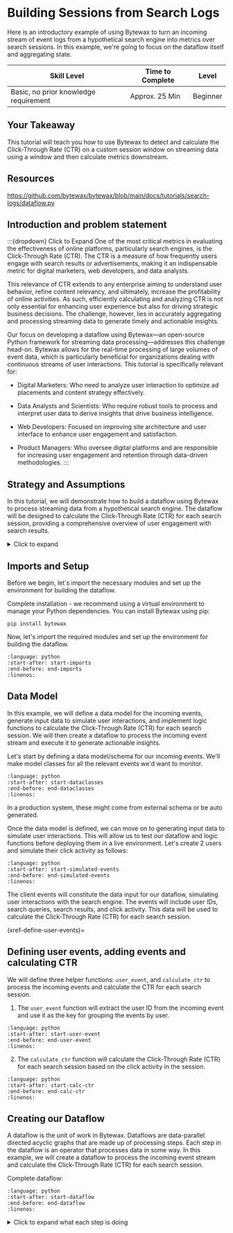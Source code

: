 # Building Sessions from Search Logs

Here is an introductory example of using Bytewax to turn an incoming stream of event logs from a hypothetical search engine into metrics over search sessions. In this example, we're going to focus on the dataflow itself and aggregating state.

| Skill Level | Time to Complete | Level |
| ----------- | ---------------- | ----- |
| Basic, no prior knowledge requirement | Approx. 25 Min | Beginner |


## Your Takeaway

This tutorial will teach you how to use Bytewax to detect and calculate the Click-Through Rate (CTR) on a custom session window on streaming data using a window and then calculate metrics downstream.

## Resources

<https://github.com/bytewax/bytewax/blob/main/docs/tutorials/search-logs/dataflow.py>

## Introduction and problem statement

:::{dropdown} Click to Expand
One of the most critical metrics in evaluating the effectiveness of online platforms, particularly search engines, is the Click-Through Rate (CTR). The CTR is a measure of how frequently users engage with search results or advertisements, making it an indispensable metric for digital marketers, web developers, and data analysts.

This relevance of CTR extends to any enterprise aiming to understand user behavior, refine content relevancy, and ultimately, increase the profitability of online activities. As such, efficiently calculating and analyzing CTR is not only essential for enhancing user experience but also for driving strategic business decisions. The challenge, however, lies in accurately aggregating and processing streaming data to generate timely and actionable insights.

Our focus on developing a dataflow using Bytewax—an open-source Python framework for streaming data processing—addresses this challenge head-on. Bytewax allows for the real-time processing of large volumes of event data, which is particularly beneficial for organizations dealing with continuous streams of user interactions. This tutorial is specifically relevant for:

- Digital Marketers: Who need to analyze user interaction to optimize ad placements and content strategy effectively.

- Data Analysts and Scientists: Who require robust tools to process and interpret user data to derive insights that drive business intelligence.

- Web Developers: Focused on improving site architecture and user interface to enhance user engagement and satisfaction.

- Product Managers: Who oversee digital platforms and are responsible for increasing user engagement and retention through data-driven methodologies.
:::


## Strategy and Assumptions

In this tutorial, we will demonstrate how to build a dataflow using Bytewax to process streaming data from a hypothetical search engine. The dataflow will be designed to calculate the Click-Through Rate (CTR) for each search session, providing a comprehensive overview of user engagement with search results.

<details>
  <summary>Click to expand</summary>

<p>The key steps involved in this process include:</p>

<ul>
  <li>Defining a data model/schema for incoming events.</li>
  <li>Generating input data to simulate user interactions.</li>
  <li>Implementing logic functions to calculate CTR for each search session.</li>
  <li>Creating a dataflow that incorporates windowing to process the incoming event stream.</li>
  <li>Executing the dataflow to generate actionable insights.</li>
</ul>

### Assumptions

- Searches are per-user, so we need to divvy up events by user.
- Searches don't span user sessions, so we should calculate user sessions first.
- Sessions without a search shouldn't contribute.
- Calculate one metric: **click through rate** (or **CTR**), if a user clicked on any result in a search.

</details>


## Imports and Setup

Before we begin, let's import the necessary modules and set up the environment for building the dataflow.

Complete installation - we recommend using a virtual environment to manage your Python dependencies. You can install Bytewax using pip:

```console
pip install bytewax
```

Now, let's import the required modules and set up the environment for building the dataflow.

```{literalinclude} dataflow.py
:language: python
:start-after: start-imports
:end-before: end-imports
:linenos:
```


## Data Model

In this example, we will define a data model for the incoming events, generate input data to simulate user interactions, and implement logic functions to calculate the Click-Through Rate (CTR) for each search session. We will then create a dataflow to process the incoming event stream and execute it to generate actionable insights.


Let's start by defining a data model/schema for our incoming events. We'll make model classes for all the relevant events we'd want to monitor.

```{literalinclude} dataflow.py
:language: python
:start-after: start-dataclasses
:end-before: end-dataclasses
:linenos:
```

In a production system, these might come from external schema or be auto generated.

Once the data model is defined, we can move on to generating input data to simulate user interactions. This will allow us to test our dataflow and logic functions before deploying them in a live environment. Let's create 2 users and simulate their click activity as follows:

```{literalinclude} dataflow.py
:language: python
:start-after: start-simulated-events
:end-before: end-simulated-events
:linenos:
```

The client events will constitute the data input for our dataflow, simulating user interactions with the search engine. The events will include user IDs, search queries, search results, and click activity. This data will be used to calculate the Click-Through Rate (CTR) for each search session.

(xref-define-user-events)=

## Defining user events, adding events and calculating CTR

We will define three helper functions: `user_event`,  and `calculate_ctr` to process the incoming events and calculate the CTR for each search session.

1. The `user_event` function will extract the user ID from the incoming event and use it as the key for grouping the events by user.

```{literalinclude} dataflow.py
:language: python
:start-after: start-user-event
:end-before: end-user-event
:linenos:
```

2. The `calculate_ctr` function will calculate the Click-Through Rate (CTR) for each search session based on the click activity in the session.

```{literalinclude} dataflow.py
:language: python
:start-after: start-calc-ctr
:end-before: end-calc-ctr
:linenos:
```


## Creating our Dataflow

A dataflow is the unit of work in Bytewax. Dataflows are data-parallel directed acyclic graphs that are made up of processing steps. Each step in the dataflow is an operator that processes data in some way. In this example, we will create a dataflow to process the incoming event stream and calculate the Click-Through Rate (CTR) for each search session.

Complete dataflow:

```{literalinclude} dataflow.py
:language: python
:start-after: start-dataflow
:end-before: end-dataflow
:linenos:
```

<details>
  <summary>Click to expand what each step is doing</summary>


### Generating Input Data

Bytewax has a {py:obj}`~bytewax.testing.TestingSource` class that takes an enumerable list of events that it will emit, one at a time into our dataflow. {py:obj}`~bytewax.testing.TestingSource` will be initialized with the list of events we created earlier in the variable `client_events`. This will be our input source for the dataflow.


### Mapping user events

All of Bytewax's operators are in the {py:obj}`bytewax.operators` module, which we've imported here by a shorter name, `op`. We are using the {py:obj}`~bytewax.operators.map` operator - it takes each event from the input and applies the `user_event` function. This function is transforming each event into a format suitable for grouping by user (key-value pairs where the key is the user ID).


### The role of windowed data in analysis for CTR

We will now turn our attention to windowing the data. In a dataflow pipeline, the role of collecting windowed data, particularly after mapping user events, is crucial for segmenting the continuous stream of events into manageable, discrete chunks based on time or event characteristics. This step enables the aggregation and analysis of events within specific time frames or sessions, which is essential for understanding patterns, behaviors, and trends over time.

After user events are mapped, typically transforming each event into a tuple of (user_id, event_data), the next step is to group these events into windows. In this example, we will use a {py:obj}`~bytewax.operators.windowing.SessionWindower` to group events by user sessions. We will also use an {py:obj}`~bytewax.operators.windowing.EventClock` to manage the timing and order of events as they are processed through the dataflow.


* The `EventClockConfig` is responsible for managing the timing and order of events as they are processed through the dataflow. It's crucial for ensuring that events are handled accurately in real-time or near-real-time streaming applications.

* The `SessionWindow` specifies how to group these timestamped events into sessions. A session window collects all events that occur within a specified gap of each other, allowing for dynamic window sizes based on the flow of incoming data

These configurations ensure that your dataflow can handle streaming data effectively, capturing user behavior in sessions and calculating relevant metrics like CTR in a way that is timely and reflective of actual user interactions. This setup is ideal for scenarios where user engagement metrics over time are critical, such as in digital marketing analysis, website optimization, or interactive application monitoring.

Once the events are grouped into windows, further processing can be performed on these grouped events, such as calculating metrics like CTR within each session. This step often involves applying additional functions to the windowed data to extract insights, such as counting clicks and searches to compute the CTR.

### Returning results

Finally, we can add an output step to our dataflow to return the results of the CTR calculation. This step will emit the CTR for each search session, providing a comprehensive overview of user engagement with search results.

## Execution

Now we're done with defining the dataflow. Let's run it! We can see that the CTR for each search session is calculated based on the simulated user interactions.

```console
$ python -m bytewax.run dataflow:flow
User 1: 1 searches, 1 clicks
User 2: 1 searches, 2 clicks
('1', 1.0)
('2', 2.0)
```

## Summary

That’s it, now you have an understanding of how you can build custom session windows, how you can define data classes to be used in Bytewax, and how to calculate the click-through rate on a stream of logs.
